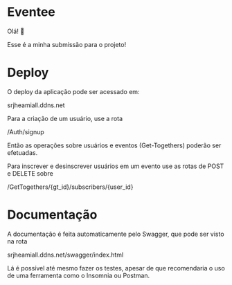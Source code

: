 # Eventee

Olá! 👋

Esse é a minha submissão para o projeto!

# Deploy

O deploy da aplicação pode ser acessado em:

srjheamiall.ddns.net

Para a criação de um usuário, use a rota

/Auth/signup

Então as operações sobre usuários e eventos (Get-Togethers) poderão ser efetuadas.

Para inscrever e desinscrever usuários em um evento use as rotas de POST e DELETE sobre

/GetTogethers/{gt_id}/subscribers/{user_id}

# Documentação

A documentação é feita automaticamente pelo Swagger, que pode ser visto na rota

srjheamiall.ddns.net/swagger/index.html

Lá é possível até mesmo fazer os testes, apesar de que recomendaria o uso de uma ferramenta como o Insomnia ou Postman.
